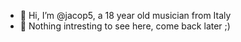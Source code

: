 - 👋 Hi, I’m @jacop5, a 18 year old musician from Italy
- 👀 Nothing intresting to see here, come back later ;)
<!---
jacop5/jacop5 is a ✨ special ✨ repository because its `README.md` (this file) appears on your GitHub profile.
You can click the Preview link to take a look at your changes.
--->
